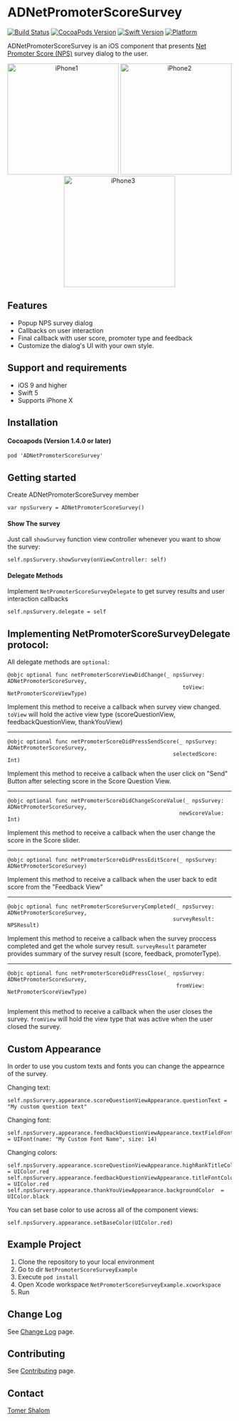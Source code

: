 # ADNetPromoterScoreSurvey

[![Build Status](https://travis-ci.org/Autodesk/ADNetPromoterScoreSurvey-iOS.svg?branch=master)](https://travis-ci.org/Autodesk/ADNetPromoterScoreSurvey-iOS)
[![CocoaPods Version](https://img.shields.io/cocoapods/v/ADNetPromoterScoreSurvey.svg)](http://cocoadocs.org/docsets/ADNetPromoterScoreSurvey)
[![Swift Version](https://img.shields.io/badge/Swift-5.0-orange.svg?style=flat)](https://swift.org)
[![Platform](https://img.shields.io/badge/platform-iOS-lightgrey.svg)](https://developer.apple.com/ios)

ADNetPromoterScoreSurvey is an iOS component that presents [Net Promoter Score (NPS)](https://en.wikipedia.org/wiki/Net_Promoter) survey dialog to the user.

<p align="center" >
    <img src="./Assets/iphone1.png" alt="iPhone1" width="250px"/> <img src="./Assets/iphone2.png" alt="iPhone2" width="250px"/> <img src="./Assets/iphone3.png" alt="iPhone3" width="250px"/>
</p>

## Features
* Popup NPS survey dialog
* Callbacks on user interaction
* Final callback with user score, promoter type and feedback
* Customize the dialog's UI with your own style.

## Support and requirements
* iOS 9 and higher
* Swift 5
* Supports iPhone X

## Installation
#### Cocoapods (Version 1.4.0 or later)
`pod 'ADNetPromoterScoreSurvey'`

## Getting started
Create ADNetPromoterScoreSurvey member
```
var npsSurvery = ADNetPromoterScoreSurvey()
```

#### Show The survey
Just call `showSurvey` function view controller whenever you want to show the survey:
```
self.npsSurvery.showSurvey(onViewController: self)
```

#### Delegate Methods
Implement `NetPromoterScoreSurveyDelegate` to get survey results and user interaction callbacks
```
self.npsSurvery.delegate = self
```

## Implementing NetPromoterScoreSurveyDelegate protocol:
All delegate methods are ``optional``:

```
@objc optional func netPromoterScoreViewDidChange(_ npsSurvey: ADNetPromoterScoreSurvey,
                                                       toView: NetPromoterScoreViewType)
```
Implement this method to receive a callback when survey view changed. 
``toView`` will hold the active view type (scoreQuestionView, feedbackQuestionView, thankYouView)
- - -

```                                                       
@objc optional func netPromoterScoreDidPressSendScore(_ npsSurvey: ADNetPromoterScoreSurvey,
                                                    selectedScore: Int)
```
Implement this method to receive a callback when the user click on "Send" Button after selecting score in the Score Question View.
- - -

```                                                    
@objc optional func netPromoterScoreDidChangeScoreValue(_ npsSurvey: ADNetPromoterScoreSurvey,
                                                      newScoreValue: Int)
```
Implement this method to receive a callback when the user change the score in the Score slider.
- - -

```                                                      
@objc optional func netPromoterScoreDidPressEditScore(_ npsSurvey: ADNetPromoterScoreSurvey)
```
Implement this method to receive a callback when the user back to edit score from the "Feedback View"
- - -

```
@objc optional func netPromoterScoreSurveryCompleted(_ npsSurvey: ADNetPromoterScoreSurvey,
                                                    surveyResult: NPSResult)
```
Implement this method to receive a callback when the survey proccess completed and get the whole survey result.
``surveyResult`` parameter provides summary of the survey result (score, feedback, promoterType).
- - -

```                                                    
@objc optional func netPromoterScoreDidPressClose(_ npsSurvey: ADNetPromoterScoreSurvey,
                                                     fromView: NetPromoterScoreViewType)
                                                    
```
Implement this method to receive a callback when the user closes the survey. ``fromView`` will hold the view type that was active when the user closed the survey.

## Custom Appearance
In order to use you custom texts and fonts you can change the appearnce of the survey.

Changing text:
```
self.npsSurvery.appearance.scoreQuestionViewAppearance.questionText = "My custom question text" 
```
Changing font:
```
self.npsSurvery.appearance.feedbackQuestionViewAppearance.textFieldFont = UIFont(name: "My Custom Font Name", size: 14)
```
Changing colors:
```
self.npsSurvery.appearance.scoreQuestionViewAppearance.highRankTitleColor = UIColor.red
self.npsSurvery.appearance.feedbackQuestionViewAppearance.titleFontColor = UIColor.red
self.npsSurvery.appearance.thankYouViewAppearance.backgroundColor  = UIColor.black
```
You can set base color to use across all of the component views:
```
self.npsSurvery.appearance.setBaseColor(UIColor.red)
```

## Example Project

1. Clone the repository to your local environment
2. Go to dir `NetPromoterScoreSurveyExample`
3. Execute `pod install`
4. Open Xcode workspace `NetPromoterScoreSurveyExample.xcworkspace`
5. Run

## Change Log
See [Change Log](./CHANGELOG.md) page.

## Contributing
See [Contributing](./Contributing.md) page.

## Contact
[Tomer Shalom](https://github.com/applitom)

